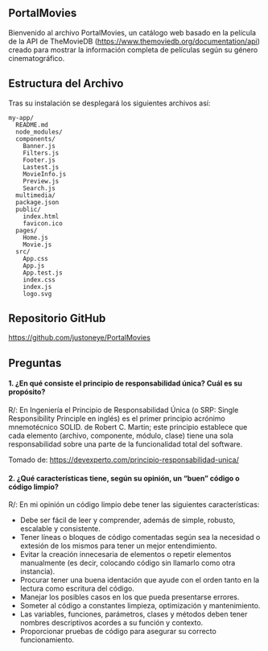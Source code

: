 ## PortalMovies

Bienvenido al archivo PortalMovies, un catálogo web basado en la película de la API de TheMovieDB (https://www.themoviedb.org/documentation/api) creado para mostrar la información completa de películas según su género cinematográfico.


## Estructura del Archivo

Tras su instalación se desplegará los siguientes archivos así:

```
my-app/
  README.md
  node_modules/
  components/
    Banner.js
    Filters.js
    Footer.js
    Lastest.js
    MovieInfo.js
    Preview.js
    Search.js
  multimedia/
  package.json
  public/
    index.html
    favicon.ico
  pages/
    Home.js
    Movie.js
  src/
    App.css
    App.js
    App.test.js
    index.css
    index.js
    logo.svg
```


## Repositorio GitHub 

 https://github.com/justoneye/PortalMovies


## Preguntas

#### 1. ¿En qué consiste el principio de responsabilidad única? Cuál es su propósito?
R/: En Ingeniería el Principio de Responsabilidad Única (o SRP: Single Responsibility Principle en inglés) es el primer principio acrónimo mnemotécnico SOLID. de Robert C. Martin; este principio establece que cada elemento (archivo, componente, módulo, clase) tiene una sola responsabilidad sobre una parte de la funcionalidad total del software.

Tomado de: https://devexperto.com/principio-responsabilidad-unica/


#### 2. ¿Qué características tiene, según su opinión, un “buen” código o código limpio?
R/: En mi opinión un código limpio debe tener las siguientes características:
- Debe ser fácil de leer y comprender, además de simple, robusto, escalable y consistente.
- Tener líneas o bloques de código comentadas según sea la necesidad o extesión de los mismos para tener un mejor entendimiento.
- Evitar la creación innecesaria de elementos o repetir elementos manualmente (es decir, colocando código sin llamarlo como otra instancia).
- Procurar tener una buena identación que ayude con el orden tanto en la lectura como escritura del código.
- Manejar los posibles casos en los que pueda presentarse errores.  
- Someter al código a constantes limpieza, optimización y mantenimiento.
- Las variables, funciones, parámetros, clases y métodos deben tener nombres descriptivos acordes a su función y contexto.
- Proporcionar pruebas de código para asegurar su correcto funcionamiento.  
